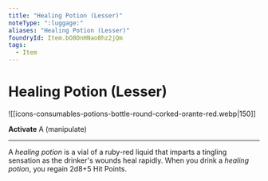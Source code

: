 ```yaml
---
title: "Healing Potion (Lesser)"
noteType: ":luggage:"
aliases: "Healing Potion (Lesser)"
foundryId: Item.bO8OnHNao8hz2jQm
tags:
  - Item
---
```


# Healing Potion (Lesser)
![[icons-consumables-potions-bottle-round-corked-orante-red.webp|150]]

**Activate** A (manipulate)

* * *

A _healing potion_ is a vial of a ruby-red liquid that imparts a tingling sensation as the drinker's wounds heal rapidly. When you drink a _healing potion_, you regain 2d8+5 Hit Points.
